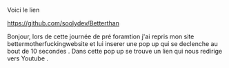 Voici le lien

https://github.com/soolydev/Betterthan

Bonjour, lors de cette journée de pré foramtion j'ai repris mon site bettermotherfuckingwebsite et lui inserer une pop up qui se declenche au bout de 10 secondes .
Dans cette pop up se trouve un lien qui nous redirige vers Youtube .
